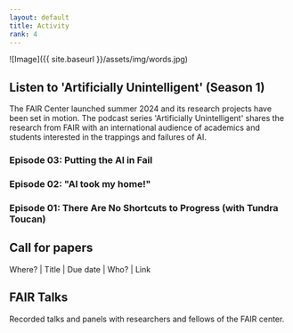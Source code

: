 ```yaml
---
layout: default
title: Activity
rank: 4
---
```


![Image]({{ site.baseurl }}/assets/img/words.jpg)

## Listen to 'Artificially Unintelligent' (Season 1)
The FAIR Center launched summer 2024 and its research projects have been set in motion. The podcast series 'Artificially Unintelligent' shares the research from FAIR with an international audience of academics and students interested in the trappings and failures of AI.

### Episode 03: Putting the AI in Fail

### Episode 02: "AI took my home!"

### Episode 01: There Are No Shortcuts to Progress (with Tundra Toucan)

## Call for papers
Where? | Title | Due date | Who? | Link

## FAIR Talks
Recorded talks and panels with researchers and fellows of the FAIR center.
